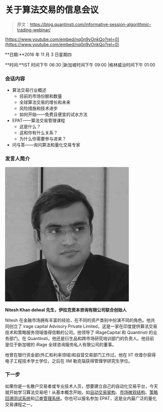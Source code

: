 # 关于算法交易的信息会议

> 原文：<https://blog.quantinsti.com/informative-session-algorithmic-trading-webinar/>

[https://www.youtube.com/embed/nq0n9vOnkQo?rel=0](https://www.youtube.com/embed/nq0n9vOnkQo?rel=0)

**日期:**2016 年 11 月 3 日星期四

**时间:**IST 时间下午 06:30 |新加坡时间下午 09:00 |格林威治时间下午 01:00

### **会话内容**

*   算法交易行业概述
    *   目前的市场份额和数量
    *   全球算法交易的增长和未来
    *   风险措施和技术进步
    *   如何开始——免费且便宜的试水方法
*   EPAT——算法交易管理课程
    *   这是什么？
    *   这和你有什么关系？
    *   为什么你需要参与进来？
*   问与答——询问算法和量化交易专家

### **发言人简介**

![Nitesh Khandelwal](img/26fe1115f8d4fb4189512bbbcc233c71.png)

**Nitesh Khan delwal 先生，伊拉克资本咨询有限公司联合创始人**

Nitesh 在金融市场拥有丰富的经验，在不同的资产类别中扮演不同的角色。他共同创立了 irage capital Advisory Private Limited，这是一家在印度提供算法交易技术和策略服务领域值得信赖的公司。他领导了 iRageCapital 和 QuantInsti 的业务部门。在 QuantInsti，他还是衍生品和跨市场研究培训部门的负责人。他目前是位于新加坡的 iRage 全球咨询服务私人有限公司的董事。

他曾在银行资金部(外汇和利率领域)和自营交易部门工作过。他在 IIT 坎普尔获得电子工程技术学士学位，之后在 IIM 勒克瑙获得管理学研究生学位。

### **下一步**

如果你是一名散户交易者或专业技术人员，想要建立自己的自动化交易平台，今天就开始学习算法交易吧！从基本概念开始，如[自动交易架构](https://blog.quantinsti.com/algorithmic-trading-system-architecture/)、[市场微观结构](https://blog.quantinsti.com/market-microstructure/)、[策略回溯测试系统](https://blog.quantinsti.com/backtesting/)和[订单管理系统](https://blog.quantinsti.com/automated-trading-order-management-system/)。你也可以报名参加 EPAT，这是业内最广泛的量化交易课程之一。
